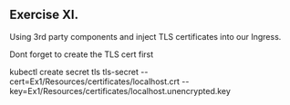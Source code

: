 ## Exercise XI.

Using 3rd party components and inject TLS certificates into our Ingress.

Dont forget to create the TLS cert first

kubectl create secret tls tls-secret --cert=Ex1/Resources/certificates/localhost.crt --key=Ex1/Resources/certificates/localhost.unencrypted.key